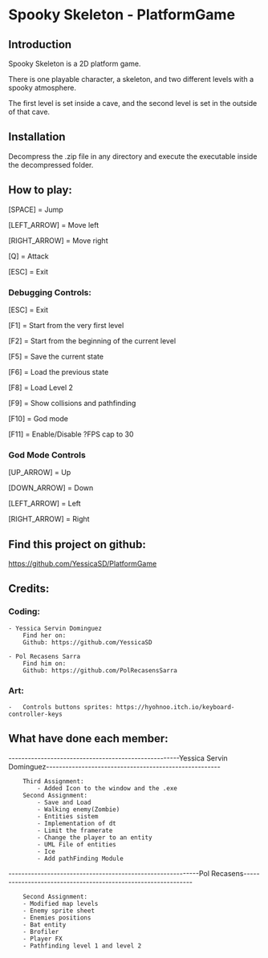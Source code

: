 # Spooky Skeleton - PlatformGame

## Introduction
Spooky Skeleton is a 2D platform game.

There is one playable character, a skeleton, and two different levels with a spooky atmosphere.

The first level is set inside a cave, and the second level is set in the outside of that cave.


## Installation
Decompress the .zip file in any directory and execute the executable inside the decompressed folder.


## How to play:
[SPACE] = Jump

[LEFT_ARROW] = Move left

[RIGHT_ARROW] = Move right

[Q] = Attack 

[ESC] = Exit

### Debugging Controls:

[ESC] = Exit

[F1]  = Start from the very first level

[F2]  = Start from the beginning of the current level

[F5]  = Save the current state

[F6]  = Load the previous state

[F8]  = Load Level 2

[F9]  = Show collisions and pathfinding

[F10] = God mode

[F11] = Enable/Disable ?FPS cap to 30


### God Mode Controls

[UP_ARROW] = Up

[DOWN_ARROW] = Down

[LEFT_ARROW] = Left

[RIGHT_ARROW] = Right

## Find this project on github:
https://github.com/YessicaSD/PlatformGame

## Credits:
### Coding:
	- Yessica Servin Dominguez 
		Find her on:
		Github: https://github.com/YessicaSD

	- Pol Recasens Sarra 
		Find him on:
		Github: https://github.com/PolRecasensSarra
    
### Art:
	-   Controls buttons sprites: https://hyohnoo.itch.io/keyboard-controller-keys 

## What have done each member:
-----------------------------------------------------Yessica Servin Dominguez------------------------------------------------------
		
		Third Assignment:
			- Added Icon to the window and the .exe
		Second Assignment:
			- Save and Load
			- Walking enemy(Zombie)
			- Entities sistem
			- Implementation of dt
			- Limit the framerate
			- Change the player to an entity
			- UML File of entities
			- Ice 
			- Add pathFinding Module
	
-----------------------------------------------------------Pol Recasens--------------------------------------------------------------
		
		Second Assignment:
		- Modified map levels
		- Enemy sprite sheet
		- Enemies positions
		- Bat entity
		- Brofiler
		- Player FX
		- Pathfinding level 1 and level 2

		
 	
		
